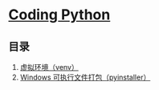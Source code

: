 # [Coding Python](https://github.ocm/chenshenchao/coding-python)

## 目录

1. [虚拟环境（venv）](./text/zh/1.venv.md)
2. [Windows 可执行文件打包（pyinstaller）](./text/zh/2.pyinstaller.md)
